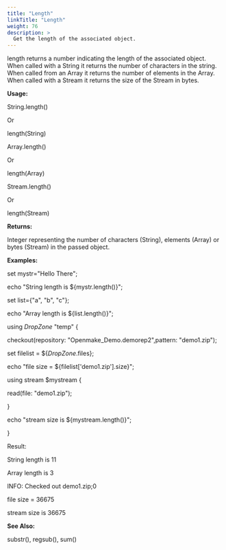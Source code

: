 ```yaml
---
title: "Length"
linkTitle: "Length"
weight: 76
description: >
  Get the length of the associated object.
---
```


length returns a number indicating the length of the associated object. When called with a String it returns the number of characters in the string. When called from an Array it returns the number of elements in the Array. When called with a Stream it returns the size of the Stream in bytes.

**Usage:**

String.length()

Or

length(String)

Array.length()

Or

length(Array)

Stream.length()

Or

length(Stream)

**Returns:**

Integer representing the number of characters (String), elements (Array) or bytes (Stream) in the passed object.

**Examples:**

set mystr="Hello There";

echo "String length is ${mystr.length()}";

set list={"a", "b", "c"};

echo "Array length is ${list.length()}";

using _DropZone_ "temp" {

checkout(repository: "Openmake\_Demo.demorep2",pattern: "demo1.zip");

set filelist = ${_DropZone_.files};

echo "file size = ${filelist['demo1.zip'].size}";

using stream $mystream {

read(file: "demo1.zip");

}

echo "stream size is ${mystream.length()}";

}

Result:

String length is 11

Array length is 3

INFO: Checked out demo1.zip;0

file size = 36675

stream size is 36675

**See Also:**

substr(), regsub(), sum()
